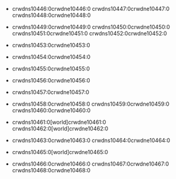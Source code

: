 - crwdns10446:0crwdne10446:0 crwdns10447:0crwdne10447:0 crwdns10448:0crwdne10448:0

- crwdns10449:0crwdne10449:0 crwdns10450:0crwdne10450:0 crwdns10451:0crwdne10451:0 crwdns10452:0crwdne10452:0

- crwdns10453:0crwdne10453:0

- crwdns10454:0crwdne10454:0

- crwdns10455:0crwdne10455:0

- crwdns10456:0crwdne10456:0

- crwdns10457:0crwdne10457:0

- crwdns10458:0crwdne10458:0 crwdns10459:0crwdne10459:0 crwdns10460:0crwdne10460:0

- crwdns10461:0[world]crwdne10461:0 crwdns10462:0[world]crwdne10462:0

- crwdns10463:0crwdne10463:0 crwdns10464:0crwdne10464:0

- crwdns10465:0[world]crwdne10465:0

- crwdns10466:0crwdne10466:0 crwdns10467:0crwdne10467:0 crwdns10468:0crwdne10468:0